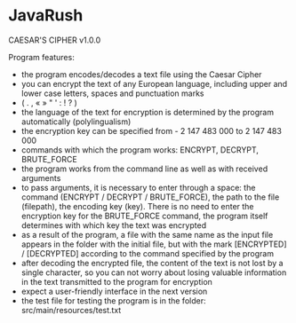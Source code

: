 # JavaRush
CAESAR'S CIPHER v1.0.0


Program features:

- the program encodes/decodes a text file using the Caesar Cipher
- you can encrypt the text of any European language, including upper and lower case letters, spaces and punctuation marks 
- ( . , « » " ' : ! ? )
- the language of the text for encryption is determined by the program automatically (polylingualism)
- the encryption key can be specified from - 2 147 483 000 to 2 147 483 000
- commands with which the program works: ENCRYPT, DECRYPT, BRUTE_FORCE
- the program works from the command line as well as with received arguments
- to pass arguments, it is necessary to enter through a space: the command (ENCRYPT / DECRYPT / BRUTE_FORCE), the path to the file (filepath), the encoding key (key). There is no need to enter the encryption key for the BRUTE_FORCE command, the program itself determines with which key the text was encrypted
- as a result of the program, a file with the same name as the input file appears in the folder with the initial file, but with the mark [ENCRYPTED] / [DECRYPTED] according to the command specified by the program
- after decoding the encrypted file, the content of the text is not lost by a single character, so you can not worry about losing valuable information in the text transmitted to the program for encryption
- expect a user-friendly interface in the next version
- the test file for testing the program is in the folder: src/main/resources/test.txt
